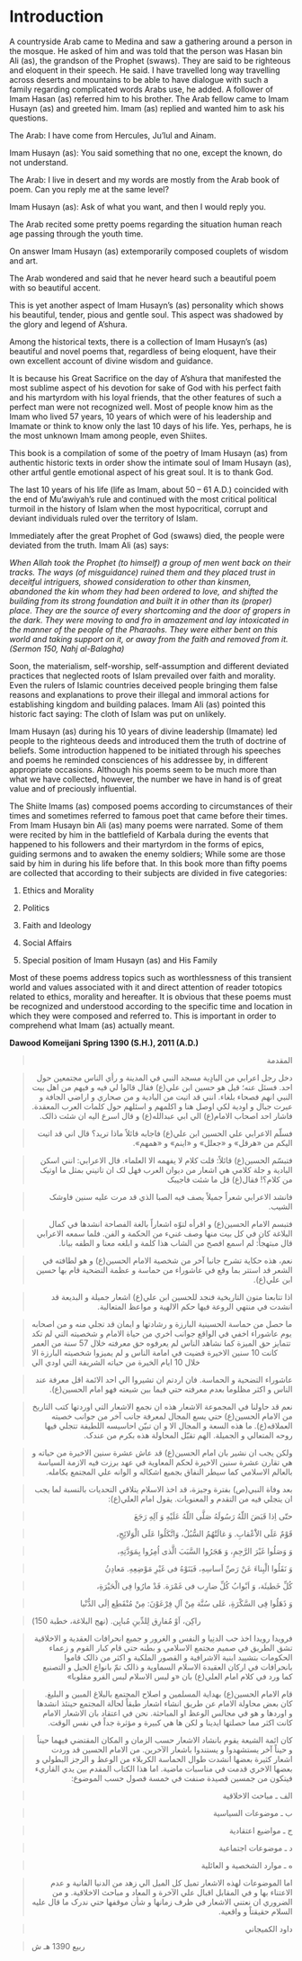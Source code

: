 Introduction
============

A countryside Arab came to Medina and saw a gathering around a person in
the mosque. He asked of him and was told that the person was Hasan bin
Ali (as), the grandson of the Prophet (swaws). They are said to be
righteous and eloquent in their speech. He said. I have travelled long
way travelling across deserts and mountains to be able to have dialogue
with such a family regarding complicated words Arabs use, he added. A
follower of Imam Hasan (as) referred him to his brother. The Arab fellow
came to Imam Husayn (as) and greeted him. Imam (as) replied and wanted
him to ask his questions.

The Arab: I have come from Hercules, Ju’lul and Ainam.

Imam Husayn (as): You said something that no one, except the known, do
not understand.

The Arab: I live in desert and my words are mostly from the Arab book of
poem. Can you reply me at the same level?

Imam Husayn (as): Ask of what you want, and then I would reply you.

The Arab recited some pretty poems regarding the situation human reach
age passing through the youth time.

On answer Imam Husayn (as) extemporarily composed couplets of wisdom and
art.

The Arab wondered and said that he never heard such a beautiful poem
with so beautiful accent.

This is yet another aspect of Imam Husayn’s (as) personality which shows
his beautiful, tender, pious and gentle soul. This aspect was shadowed
by the glory and legend of A’shura.

Among the historical texts, there is a collection of Imam Husayn’s (as)
beautiful and novel poems that, regardless of being eloquent, have their
own excellent account of divine wisdom and guidance.

It is because his Great Sacrifice on the day of A’shura that manifested
the most sublime aspect of his devotion for sake of God with his perfect
faith and his martyrdom with his loyal friends, that the other features
of such a perfect man were not recognized well. Most of people know him
as the Imam who lived 57 years, 10 years of which were of his leadership
and Imamate or think to know only the last 10 days of his life. Yes,
perhaps, he is the most unknown Imam among people, even Shiites.

This book is a compilation of some of the poetry of Imam Husayn (as)
from authentic historic texts in order show the intimate soul of Imam
Husayn (as), other artful gentle emotional aspect of his great soul. It
is to thank God.

The last 10 years of his life (life as Imam, about 50 – 61 A.D.)
coincided with the end of Mu’awiyah’s rule and continued with the most
critical political turmoil in the history of Islam when the most
hypocritical, corrupt and deviant individuals ruled over the territory
of Islam.

Immediately after the great Prophet of God (swaws) died, the people were
deviated from the truth. Imam Ali (as) says:

*When Allah took the Prophet (to himself) a group of men went back on
their tracks. The ways (of misguidance) ruined them and they placed
trust in deceitful intriguers, showed consideration to other than
kinsmen, abandoned the kin whom they had been ordered to love, and
shifted the building from its strong foundation and built it in other
than its (proper) place. They are the source of every shortcoming and
the door of gropers in the dark. They were moving to and fro in
amazement and lay intoxicated in the manner of the people of the
Pharaohs. They were either bent on this world and taking support on it,
or away from the faith and removed from it. (Sermon 150, Nahj
al-Balagha)*

Soon, the materialism, self-worship, self-assumption and different
deviated practices that neglected roots of Islam prevailed over faith
and morality. Even the rulers of Islamic countries deceived people
bringing them false reasons and explanations to prove their illegal and
immoral actions for establishing kingdom and building palaces. Imam Ali
(as) pointed this historic fact saying: The cloth of Islam was put on
unlikely.

Imam Husayn (as) during his 10 years of divine leadership (Imamate) led
people to the righteous deeds and introduced them the truth of doctrine
of beliefs. Some introduction happened to be initiated through his
speeches and poems he reminded consciences of his addressee by, in
different appropriate occasions. Although his poems seem to be much more
than what we have collected, however, the number we have in hand is of
great value and of preciously influential.

The Shiite Imams (as) composed poems according to circumstances of their
times and sometimes referred to famous poet that came before their
times. From Imam Husayn bin Ali (as) many poems were narrated. Some of
them were recited by him in the battlefield of Karbala during the events
that happened to his followers and their martyrdom in the forms of
epics, guiding sermons and to awaken the enemy soldiers; While some are
those said by him in during his life before that. In this book more than
fifty poems are collected that according to their subjects are divided
in five categories:

1. Ethics and Morality

2. Politics

3. Faith and Ideology

4. Social Affairs

5. Special position of Imam Husayn (as) and His Family

Most of these poems address topics such as worthlessness of this
transient world and values associated with it and direct attention of
reader totopics related to ethics, morality and hereafter. It is obvious
that these poems must be recognized and understood according to the
specific time and location in which they were composed and referred to.
This is important in order to comprehend what Imam (as) actually meant.

**Dawood Komeijani**
**Spring 1390 (S.H.), 2011 (A.D.)**

<blockquote dir="rtl">
  <p>
المقدمة
  </p>
</blockquote>

<blockquote dir="rtl">
  <p>
دخل رجل اعرابي من البادِِية مسجد النبي في المدينة و رأي الناس مجتمعين
حول احد. فسئل عنه؛ قيل هو حسين ابن علي(ع) فقال قالوا لي فيه و فيهم من
اهل بيت النبي انهم فصحاء بلغاء. انني قد اتيت من البادية و من صحاري و
اراضي الجافة و عبرت جبال و اودية لکي اوصل هنا و اکلمهم و اسئلهم حول
کلمات العرب المعقدة. فاشار احد اصحاب الامام(ع) الي ابي عبدالله(ع) و
قال اسرع اليه ان شئت ذالک.
  </p>
</blockquote>

<blockquote dir="rtl">
  <p>
فسلّم الاعرابي علي الحسين ابن علي(ع) فاجابه قائلاً ماذا تريد؟ قال اني
قد اتيت اليکم من «هرقل» و «جعلل» و «اينم» و «همهم».
  </p>
</blockquote>

<blockquote dir="rtl">
  <p>
فتبسّم الحسين(ع) قائلاً: قلت کلام لا يفهمه الا العلماء. قال الاعرابي:
انني اسکن البادية و جلة کلامي هي اشعار من ديوان العرب فهل لک ان تاتيني
بمثل ما اوتيک من کلام؟! فقال(ع) قل ما شئت فاجيبک
  </p>
</blockquote>

<blockquote dir="rtl">
  <p>
فانشد الاعرابي شعراً جميلاً يصف فيه الصبا الذي قد مرت عليه سنين فاوشک
الشيب.
  </p>
</blockquote>

<blockquote dir="rtl">
  <p>
فتبسم الامام الحسين(ع) و اقرأه لتوّه اشعاراً بالغة الفصاحة انشدها في
کمال البلاغة کان في کل بيت منها وصف غنيء من الحکمة و الفن. فلما سمعه
الاعرابي قال مبتهجاً: لم اسمع افصح من الشاب هذا کلمة و ابلغه معنا و
الطفه بيانا.
  </p>
</blockquote>

<blockquote dir="rtl">
  <p>
نعم، هذه حکاية تشرح جانبا آخر من شخصية الامام الحسين(ع) و هو لطافته في
الشعر قد استتر بما وقع في عاشوراء من حماسة و عظمة التضحية قام بها حسين
ابن علي(ع).
  </p>
</blockquote>

<blockquote dir="rtl">
  <p>
اذا تتابعنا متون التاريخية فنجد للحسين ابن علي(ع) اشعار جميلة و
البديعة قد انشدت في منتهي الروعة فيها حکم الالهية و مواعظ المتعالية.
  </p>
</blockquote>

> ما حصل من حماسة الحسينية البارزة و رشادتها و ايمان قد تجلي منه و من
> اصحابه يوم عاشوراء اخفي في الواقع جوانب اخري من حياة الامام و شخصيته
> التي لم تکد تتمايز حق الميزة کما نشاهد الناس لم يعرفوه حق معرفته خلال
> 57 سنة من العمر کانت 10 سنين الاخيرة قضيت في امامة الناس و لم يميزوا
> شخصيته البارزة الا خلال 10 ايام الخيرة من حياته الشريفة التي اودي الي
<blockquote dir="rtl">
  <p>
عاشوراء التضحية و الحماسة. فان اردتم ان تشيروا الي احد الائمة اقل
معرفة عند الناس و اکثر مظلوما بعدم معرفته حتي فيما بين شيعته فهو امام
الحسين(ع).
  </p>
</blockquote>

<blockquote dir="rtl">
  <p>
نعم قد حاولنا في المجموعة الاشعار هذه ان نجمع الاشعار التي اوردتها کتب
التاريخ من الامام الحسين(ع) حتي يسع المجال لمعرفة جانب آخر من جوانب
خصيته العملاقه(ع). ما هذه السعة و المجال الا و ان تبيّن احاسيسه
اللطيفة تتجلي فيها روحه المتعالي و الجميلة. الهم تقبّل المحاولة هذه
بکرم من عندک.
  </p>
</blockquote>

<blockquote dir="rtl">
  <p>
ولکن يجب ان نشير بان امام الحسين(ع) قد عاش عشرة سنين الاخيرة من حياته
و هي تقارن عشرة سنين الاخيرة لحکم المعاوية في عهد برزت فيه الازمة
السياسة بالعالم الاسلامي کما سيطر النفاق بجميع اشکاله و الوانه علي
المجتمع بکامله.
  </p>
</blockquote>

<blockquote dir="rtl">
  <p>
بعد وفاة النبي(ص) بفترة وجيزة، قد اخذ الاسلام يتلاقي التحديات بالنسبة
لما يجب ان يتجلي فيه من التقدم و المعنويات. يقول امام العلي(ع):
  </p>
</blockquote>

<blockquote dir="rtl">
  <p>
حتّى اِذا قَبَضَ اللّهُ رَسُولَهُ صَلَّى اللّهُ عَلَيْهِ وَ آلِهِ
رَجَعَ
  </p>
</blockquote>

<blockquote dir="rtl">
  <p>
قَوْمٌ عَلَى الاَْعْقابِ. وَ غالَتْهُمُ السُّبُلُ، وَاتَّكَلُوا عَلَى
الْوَلائِجِ،
  </p>
</blockquote>

<blockquote dir="rtl">
  <p>
وَ وَصَلُوا غَيْرَ الرَّحِمِ، وَ هَجَرُوا السَّبَبَ الَّذى اُمِرُوا
بِمَوَدَّتِهِ،
  </p>
</blockquote>

<blockquote dir="rtl">
  <p>
وَ نَقَلُوا الْبِناءَ عَنْ رَصِّ اَساسِهِ، فَبَنَوْهُ فى غَيْرِ
مَوْضِعِهِ. مَعادِنُ
  </p>
</blockquote>

<blockquote dir="rtl">
  <p>
كُلِّ خَطيئَة، وَ اَبْوابُ كُلِّ ضارِب فى غَمْرَة. قَدْ مارُوا فِى
الْحَيْرَةِ،
  </p>
</blockquote>

<blockquote dir="rtl">
  <p>
وَ ذَهَلُوا فِى السَّكْرَةِ، عَلى سُنَّة مِنْ آلِ فِرْعَوْنَ: مِنْ
مُنْقَطِع اِلَى الدُّنْيا
  </p>
</blockquote>

> راكِن، اَوْ مُفارِق لِلدِّينِ مُبايِن. (نهج البلاغة، خطبة 150)

<blockquote dir="rtl">
  <p>
فرويدا رويدا اخذ حب الدنِيا و النفس و الغرور و جميع انحرافات العقدية و
الاخلاقية تشق الطريق في صميم مجتمع الاسلامي و بطنه حتي قام کبار القوم
و زعماء الحکومات بتشييد ابنية الاشرافية و القصور الملکية و اکثر من
ذالک قاموا بانحرافات في ارکان العقيدة الاسلام السماوية و ذالک تمّ
بانواع الحيل و التصنيع کما ورد في کلام امام العلي(ع) بان «و لبس
الاسلام لبس الفرو مقلوبا»
  </p>
</blockquote>

<blockquote dir="rtl">
  <p>
قام الامام الحسين(ع) بهداية المسلمين و اصلاح المجتمع بالبلاغ المبين و
البليغ. کان بعض محاولة الامام عن طريق انشاء اشعار طبقاً لحالة المجتمع
حينئذ انشدها و اوردها و هو في مجالس الوعظ او المباحثة. نحن في اعتقاد
بان الاشعار الامام کانت اکثر مما حصلتها ايدينا و لکن ها هي کبيرة و
مؤثرة جداً في نفس الوقت.
  </p>
</blockquote>

<blockquote dir="rtl">
  <p>
کان ائمة الشيعة يقوم بانشاد الاشعار حسب الزمان و المکان المقتضي فيهما
حيناً و حيناً آخر يستشهدوا و يستندوا باشعار الآخرين. من الامام الحسين
قد وردت اشعار کثيرة بعضها انشدت طوال الحماسة الکربلاء من الوعظ و الرجز
البطولي و بعضها الاخري قدمت في مناسبات ماضية. اما هذا الکتاب المقدم
بين يدي القاريء فيتکون من جمسين قصيدة صنفت في خمسة فصول حسب الموضوع:
  </p>
</blockquote>

<blockquote dir="rtl">
  <p>
الف ـ مباحث الاخلاقية
  </p>
</blockquote>

<blockquote dir="rtl">
  <p>
ب ـ موضوعات السياسية
  </p>
</blockquote>

<blockquote dir="rtl">
  <p>
ج ـ مواضيع اعتقادية
  </p>
</blockquote>

<blockquote dir="rtl">
  <p>
د ـ موضوعات اجتماعية
  </p>
</blockquote>

<blockquote dir="rtl">
  <p>
ه ـ موارد الشخصية و العائلية
  </p>
</blockquote>

<blockquote dir="rtl">
  <p>
اما الموضوعات لهذه الاشعار تميل کل الميل الي زهد من الدنيا الفانية و
عدم الاعتناء بها و في المقابل اقبال علي الآخرة و المعاد و مباحث
الاخلاقية. و من الضروري ان نعتني الاشعار في ظرف زمانها و شأن موقفها
حتي ندرک ما قال عليه السلام حقيقتاً و واقعية.
  </p>
</blockquote>

<blockquote dir="rtl">
  <p>
داود الکميجاني
  </p>
</blockquote>

> ربيع 1390 هـ ش



